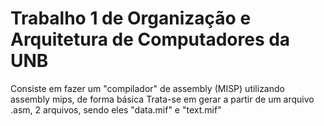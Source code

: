 # Trabalho 1 de Organização e Arquitetura de Computadores da UNB

Consiste em fazer um "compilador" de assembly (MISP) utilizando assembly mips, de forma básica
Trata-se em gerar a partir de um arquivo .asm, 2 arquivos, sendo eles "data.mif" e "text.mif"
